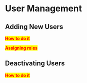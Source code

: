 # User Management

## Adding New Users

<span style="color:red;font-weight:bold;background-color:yellow;">How to do it</span>

<span style="color:red;font-weight:bold;background-color:yellow;">Assigning roles</span>

## Deactivating Users

<span style="color:red;font-weight:bold;background-color:yellow;">How to do it</span>
